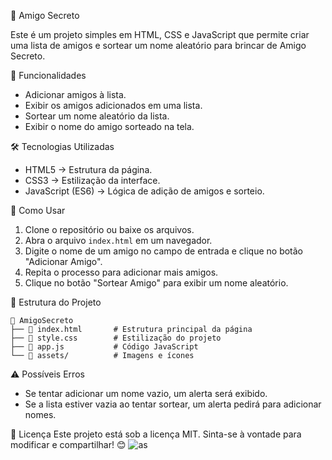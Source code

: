 🎁 Amigo Secreto

Este é um projeto simples em HTML, CSS e JavaScript que permite criar uma lista de amigos e sortear um nome aleatório para brincar de Amigo Secreto.

📌 Funcionalidades
- Adicionar amigos à lista.
- Exibir os amigos adicionados em uma lista.
- Sortear um nome aleatório da lista.
- Exibir o nome do amigo sorteado na tela.

 🛠️ Tecnologias Utilizadas
- HTML5 → Estrutura da página.
- CSS3 → Estilização da interface.
- JavaScript (ES6) → Lógica de adição de amigos e sorteio.

🚀 Como Usar
1. Clone o repositório ou baixe os arquivos.
2. Abra o arquivo `index.html` em um navegador.
3. Digite o nome de um amigo no campo de entrada e clique no botão "Adicionar Amigo".
4. Repita o processo para adicionar mais amigos.
5. Clique no botão "Sortear Amigo" para exibir um nome aleatório.

📂 Estrutura do Projeto
```
📁 AmigoSecreto
├── 📄 index.html       # Estrutura principal da página
├── 📄 style.css        # Estilização do projeto
├── 📄 app.js           # Código JavaScript
└── 📁 assets/          # Imagens e ícones
```

⚠️ Possíveis Erros
- Se tentar adicionar um nome vazio, um alerta será exibido.
- Se a lista estiver vazia ao tentar sortear, um alerta pedirá para adicionar nomes.

  
📜 Licença
Este projeto está sob a licença MIT. Sinta-se à vontade para modificar e compartilhar! 😊
![as](https://github.com/user-attachments/assets/1cae9e69-a53b-4cde-9520-dc149e803785)

